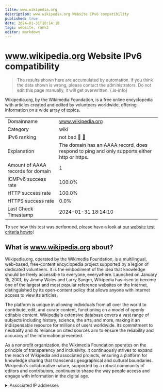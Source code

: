 ```yaml
---
title: www.wikipedia.org
description: www.wikipedia.org Website IPv6 compatibility
published: true
date: 2024-01-31T18:14:10
tags: website, rank3
editor: markdown
---
```


# www.wikipedia.org Website IPv6 compatibility

> The results shown here are accumulated by automation. If you think the data shown is wrong, please contact the administrators. 
> Do not edit this page manually, it will get overwritten.
{.is-info}

Wikipedia.org, by the Wikimedia Foundation, is a free online encyclopedia with articles created and edited by volunteers worldwide, offering information on a wide array of topics.


|   |   |
| - | - |
| Domainname | www.wikipedia.org
| Category | wiki |
| IPv6 ranking | not bad :3rd_place_medal: [🔗](/howto/ranking) |
| Explanation | The domain has an AAAA record, does respond to ping and only supports either http or https. |
| Amount of AAAA records for domain | 1 |
| ICMPv6 success rate | 100.0%|
| HTTP success rate | 100.0% |
| HTTPS success rate | 0.0% |
| Last Check Timestamp | 2024-01-31 18:14:10 |

To see how this test was performed, please have a look at [our website test criteria howto](/howto/testcriteria/website)!


## What is www.wikipedia.org about?
Wikipedia.org, operated by the Wikimedia Foundation, is a multilingual, web-based, free-content encyclopedia project supported by a legion of dedicated volunteers. It is the embodiment of the idea that knowledge should be freely accessible to everyone, everywhere. Launched on January 15, 2001, by Jimmy Wales and Larry Sanger, Wikipedia has risen to become one of the largest and most popular reference websites on the Internet, distinguished by its open-content policy that allows anyone with internet access to view its articles.

The platform is unique in allowing individuals from all over the world to contribute, edit, and curate content, functioning on a model of openly editable content. Wikipedia's extensive database covers a vast range of subjects including history, science, the arts, and more, making it an indispensable resource for millions of users worldwide. Its commitment to neutrality and its reliance on cited sources aim to ensure the reliability and accuracy of the information presented.

As a nonprofit organization, the Wikimedia Foundation operates on the principle of transparency and inclusivity. It continuously strives to expand the reach of Wikipedia and associated projects, ensuring a platform for knowledge sharing that transcends geographical and cultural boundaries. Wikipedia's collaborative nature, supported by a robust community of editors and contributors, continues to shape the way people access and engage with information in the digital age.



<details>
<summary>Associated IP addresses</summary>

2a02:ec80:600:ed1a::1

</details>
